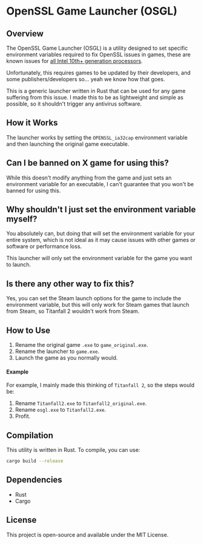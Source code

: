 # OpenSSL Game Launcher (OSGL)

## Overview

The OpenSSL Game Launcher (OSGL) is a utility designed to set specific environment variables required to fix OpenSSL issues in games, these are known issues for [all Intel 10th+ generation processors](https://r2northstar.gitbook.io/r2northstar-wiki/installing-northstar/troubleshooting#intel).

Unfortunately, this requires games to be updated by their developers, and some publishers/developers so... yeah we know how that goes. 

This is a generic launcher written in Rust that can be used for any game suffering from this issue. I made this to be as lightweight and simple as possible, so it shouldn't trigger any antivirus software.

## How it Works

The launcher works by setting the `OPENSSL_ia32cap` environment variable and then launching the original game executable.

## Can I be banned on X game for using this?

While this doesn't modify anything from the game and just sets an environment variable for an executable, I can't guarantee that you won't be banned for using this.

## Why shouldn't I just set the environment variable myself?

You absolutely can, but doing that will set the environment variable for your entire system, which is not ideal as it may cause issues with other games or software or performance loss.

This launcher will only set the environment variable for the game you want to launch.

## Is there any other way to fix this?

Yes, you can set the Steam launch options for the game to include the environment variable, but this will only work for Steam games that launch from Steam, so Titanfall 2 wouldn't work from Steam.

## How to Use

1. Rename the original game `.exe` to `game_original.exe`.
2. Rename the launcher to `game.exe`.
3. Launch the game as you normally would.

#### Example

For example, I mainly made this thinking of `Titanfall 2`, so the steps would be:
1. Rename `Titanfall2.exe` to `Titanfall2_original.exe`.
2. Rename `osgl.exe` to `Titanfall2.exe`.
3. Profit.

## Compilation

This utility is written in Rust. To compile, you can use:

```bash
cargo build --release
```

## Dependencies

- Rust
- Cargo

## License

This project is open-source and available under the MIT License.

